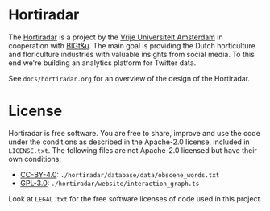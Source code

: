 # Hortiradar

The [Hortiradar][] is a project by the [Vrije Universiteit Amsterdam][VU] in
cooperation with [BIGt&u][]. The main goal is providing the Dutch horticulture
and floriculture industries with valuable insights from social media. To this
end we're building an analytics platform for Twitter data.

See `docs/hortiradar.org` for an overview of the design of the Hortiradar.

[hortiradar]: https://acba.labs.vu.nl/hortiradar/
[VU]: https://vu.nl/en/
[BIGt&u]: http://bigtu.nl

# License

Hortiradar is free software. You are free to share, improve and use the code
under the conditions as described in the Apache-2.0 license, included in
`LICENSE.txt`. The following files are not Apache-2.0 licensed but have their
own conditions:

- [CC-BY-4.0](https://creativecommons.org/licenses/by/4.0/): `./hortiradar/database/data/obscene_words.txt`
- [GPL-3.0](https://www.gnu.org/licenses/gpl-3.0.en.html): `./hortiradar/website/interaction_graph.ts`

Look at `LEGAL.txt` for the free software licenses of code used in this project.
